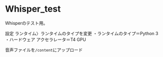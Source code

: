 # Whisper_test
Whisperのテスト用。

設定
ランタイム〉ランタイムのタイプを変更
・ランタイムのタイプ＝Python 3
・ハードウェア アクセラレータ＝T4 GPU

 音声ファイルを`/content`にアップロード
